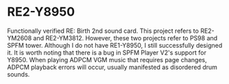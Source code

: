 # RE2-Y8950
 Functionally verified RE: Birth 2nd sound card. This project refers to RE2-YM2608 and RE2-YM3812. However, these two projects refer to PS98 and SPFM tower. Although I do not have RE1-Y8950, I still successfully designed it. It is worth noting that there is a bug in SPFM Player V2's support for Y8950. When playing ADPCM VGM music that requires page changes, ADPCM playback errors will occur, usually manifested as disordered drum sounds.
